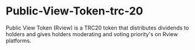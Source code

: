 # Public-View-Token-trc-20

Public View Token (Rview) is a TRC20 token that distributes dividends to holders and gives holders moderating and voting priority's on Rview platforms.

